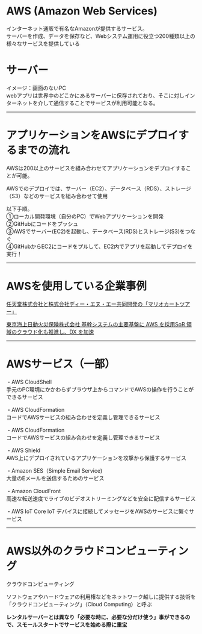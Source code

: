 # AWS (Amazon Web Services)
インターネット通販で有名なAmazonが提供するサービス。   
サーバーを作成、データを保存など、Webシステム運用に役立つ200種類以上の様々なサービスを提供している

# サーバー
イメージ：画面のないPC   
webアプリは世界中のどこかにあるサーバーに保存されており、そこに対しインターネットを介して通信することでサービスが利用可能となる。

---

# アプリケーションをAWSにデプロイするまでの流れ
AWSは200以上のサービスを組み合わせてアプリケーションをデプロイすることが可能。

AWSでのデプロイでは、サーバー（EC2）、データベース（RDS）、ストレージ（S3）などのサービスを組み合わせて使用

以下手順。   
①ローカル開発環境（自分のPC）でWebアプリケーションを開発   
②GitHubにコードをプッシュ   
③AWSでサーバー(EC2)を起動し、データベース(RDS)とストレージ(S3)をつなぐ   
④GitHubからEC2にコードをプルして、EC2内でアプリを起動してデプロイを実行！

---
# AWSを使用している企業事例

[任天堂株式会社と株式会社ディー・エヌ・エー共同開発の「マリオカートツアー」](https://aws.amazon.com/jp/solutions/case-studies/nintendo-dena-2020/)

[東京海上日動火災保険株式会社 基幹システムの主要基盤に AWS を採用SoR 領域のクラウド化も推進し、DX を加速](https://aws.amazon.com/jp/solutions/case-studies/tokiomarine-nichido/)

---
# AWSサービス（一部）

・AWS CloudShell   
手元のPC環境にかかわらずブラウザ上からコマンドでAWSの操作を行うことができるサービス

・AWS CloudFormation   
コードでAWSサービスの組み合わせを定義し管理できるサービス

・AWS CloudFormation   
コードでAWSサービスの組み合わせを定義し管理できるサービス

・AWS Shield   
AWS上にデプロイされているアプリケーションを攻撃から保護するサービス

・Amazon SES（Simple Email Service)   
大量のEメールを送信するためのサービス

・Amazon CloudFront   
高速な転送速度でライブのビデオストリーミングなどを安全に配信するサービス

・AWS IoT Core
IoT デバイスに接続してメッセージをAWSのサービスに繋ぐサービス

---
# AWS以外のクラウドコンピューティング
クラウドコンピューティング

ソフトウェアやハードウェアの利用権などをネットワーク越しに提供する技術を「クラウドコンピューティング」（Cloud Computing）と呼ぶ

**レンタルサーバーとは異なり「必要な時に、必要な分だけ使う」事ができるので、スモールスタートでサービスを始める際に重宝**






